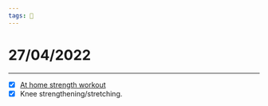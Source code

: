 ```yaml
---
tags: 📆
---
```


# 27/04/2022
---

- [x] [At home strength workout](https://www.youtube.com/watch?v=dSEobUGK7U4)
- [x] Knee strengthening/stretching.
